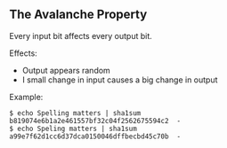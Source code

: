 The Avalanche Property
----------------------

Every input bit affects every output bit.

Effects:

- Output appears random
- I small change in input causes a big change in output

Example:

    $ echo Spelling matters | sha1sum
    b819074e6b1a2e461557bf32c04f2562675594c2  -
    $ echo Speling matters | sha1sum
    a99e7f62d1cc6d37dca0150046dffbecbd45c70b  -
